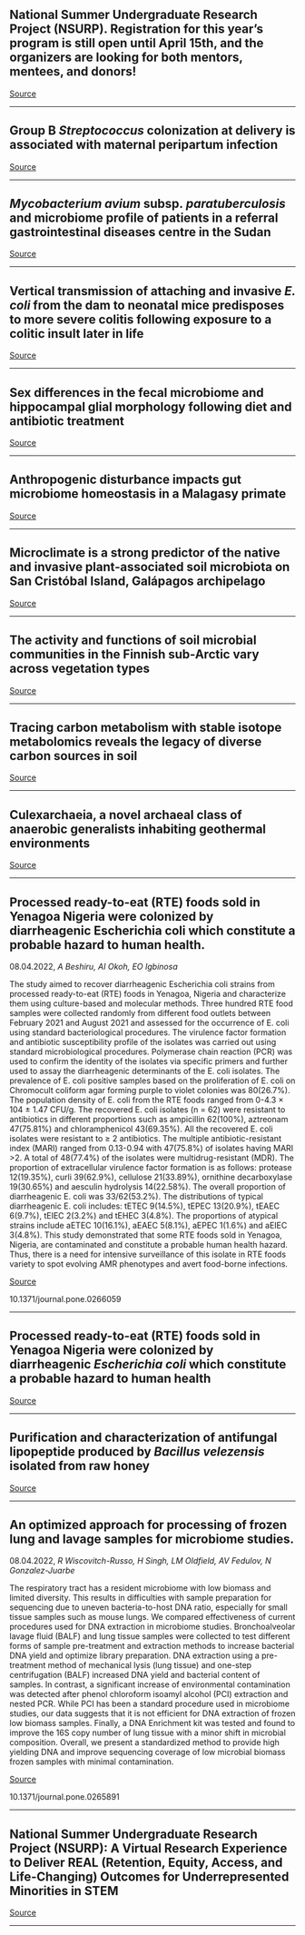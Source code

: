 ## National Summer Undergraduate Research Project (NSURP). Registration for this year’s program is still open until April 15th, and the organizers are looking for both mentors, mentees, and donors!

[Source](https://nsurp.org/)

---

## Group B <em>Streptococcus</em> colonization at delivery is associated with maternal peripartum infection

[Source](https://journals.plos.org/plosone/article?id=10.1371/journal.pone.0264309)

---

## <em>Mycobacterium avium </em>subsp.<em> paratuberculosis </em>and microbiome profile of patients in a referral gastrointestinal diseases centre in the Sudan

[Source](https://journals.plos.org/plosone/article?id=10.1371/journal.pone.0266533)

---

## Vertical transmission of attaching and invasive<em> E. coli </em>from the dam to neonatal mice predisposes to more severe colitis following exposure to a colitic insult later in life 

[Source](https://journals.plos.org/plosone/article?id=10.1371/journal.pone.0266005)

---

## Sex differences in the fecal microbiome and hippocampal glial morphology following diet and antibiotic treatment

[Source](https://journals.plos.org/plosone/article?id=10.1371/journal.pone.0265850)

---

## Anthropogenic disturbance impacts gut microbiome homeostasis in a Malagasy primate

[Source](https://www.biorxiv.org/content/10.1101/2022.04.02.486803v1.abstract?%3Fcollection=)

---

## Microclimate is a strong predictor of the native and invasive plant-associated soil microbiota on San Cristóbal Island, Galápagos archipelago

[Source](https://www.biorxiv.org/content/10.1101/2022.04.05.487164v1.abstract?%3Fcollection=)

---

## The activity and functions of soil microbial communities in the Finnish sub-Arctic vary across vegetation types

[Source](https://www.biorxiv.org/content/10.1101/2021.06.12.448001v2.abstract?%3Fcollection=)

---

## Tracing carbon metabolism with stable isotope metabolomics reveals the legacy of diverse carbon sources in soil

[Source](https://www.biorxiv.org/content/10.1101/2022.04.05.487192v1.abstract?%3Fcollection=)

---

## Culexarchaeia, a novel archaeal class of anaerobic generalists inhabiting geothermal environments

[Source](https://www.biorxiv.org/content/10.1101/2022.04.06.487207v1.abstract?%3Fcollection=)

---

## Processed ready-to-eat (RTE) foods sold in Yenagoa Nigeria were colonized by diarrheagenic Escherichia coli which constitute a probable hazard to human health.
 08.04.2022, _A Beshiru, AI Okoh, EO Igbinosa_


The study aimed to recover diarrheagenic Escherichia coli strains from processed ready-to-eat (RTE) foods in Yenagoa, Nigeria and characterize them using culture-based and molecular methods. Three hundred RTE food samples were collected randomly from different food outlets between February 2021 and August 2021 and assessed for the occurrence of E. coli using standard bacteriological procedures. The virulence factor formation and antibiotic susceptibility profile of the isolates was carried out using standard microbiological procedures. Polymerase chain reaction (PCR) was used to confirm the identity of the isolates via specific primers and further used to assay the diarrheagenic determinants of the E. coli isolates. The prevalence of E. coli positive samples based on the proliferation of E. coli on Chromocult coliform agar forming purple to violet colonies was 80(26.7%). The population density of E. coli from the RTE foods ranged from 0-4.3 × 104 ± 1.47 CFU/g. The recovered E. coli isolates (n = 62) were resistant to antibiotics in different proportions such as ampicillin 62(100%), aztreonam 47(75.81%) and chloramphenicol 43(69.35%). All the recovered E. coli isolates were resistant to ≥ 2 antibiotics. The multiple antibiotic-resistant index (MARI) ranged from 0.13-0.94 with 47(75.8%) of isolates having MARI &gt;2. A total of 48(77.4%) of the isolates were multidrug-resistant (MDR). The proportion of extracellular virulence factor formation is as follows: protease 12(19.35%), curli 39(62.9%), cellulose 21(33.89%), ornithine decarboxylase 19(30.65%) and aesculin hydrolysis 14(22.58%). The overall proportion of diarrheagenic E. coli was 33/62(53.2%). The distributions of typical diarrheagenic E. coli includes: tETEC 9(14.5%), tEPEC 13(20.9%), tEAEC 6(9.7%), tEIEC 2(3.2%) and tEHEC 3(4.8%). The proportions of atypical strains include aETEC 10(16.1%), aEAEC 5(8.1%), aEPEC 1(1.6%) and aEIEC 3(4.8%). This study demonstrated that some RTE foods sold in Yenagoa, Nigeria, are contaminated and constitute a probable human health hazard. Thus, there is a need for intensive surveillance of this isolate in RTE foods variety to spot evolving AMR phenotypes and avert food-borne infections.

[Source](https://journals.plos.org/plosone/article?id=10.1371/journal.pone.0266059)

10.1371/journal.pone.0266059

---

## Processed ready-to-eat (RTE) foods sold in Yenagoa Nigeria were colonized by diarrheagenic <em>Escherichia coli </em>which constitute a probable hazard to human health

[Source](https://journals.plos.org/plosone/article?id=10.1371/journal.pone.0266059)

---

## Purification and characterization of antifungal lipopeptide produced by <em>Bacillus velezensis</em> isolated from raw honey

[Source](https://journals.plos.org/plosone/article?id=10.1371/journal.pone.0266470)

---

## An optimized approach for processing of frozen lung and lavage samples for microbiome studies.
 08.04.2022, _R Wiscovitch-Russo, H Singh, LM Oldfield, AV Fedulov, N Gonzalez-Juarbe_


The respiratory tract has a resident microbiome with low biomass and limited diversity. This results in difficulties with sample preparation for sequencing due to uneven bacteria-to-host DNA ratio, especially for small tissue samples such as mouse lungs. We compared effectiveness of current procedures used for DNA extraction in microbiome studies. Bronchoalveolar lavage fluid (BALF) and lung tissue samples were collected to test different forms of sample pre-treatment and extraction methods to increase bacterial DNA yield and optimize library preparation. DNA extraction using a pre-treatment method of mechanical lysis (lung tissue) and one-step centrifugation (BALF) increased DNA yield and bacterial content of samples. In contrast, a significant increase of environmental contamination was detected after phenol chloroform isoamyl alcohol (PCI) extraction and nested PCR. While PCI has been a standard procedure used in microbiome studies, our data suggests that it is not efficient for DNA extraction of frozen low biomass samples. Finally, a DNA Enrichment kit was tested and found to improve the 16S copy number of lung tissue with a minor shift in microbial composition. Overall, we present a standardized method to provide high yielding DNA and improve sequencing coverage of low microbial biomass frozen samples with minimal contamination.

[Source](https://journals.plos.org/plosone/article?id=10.1371/journal.pone.0265891)

10.1371/journal.pone.0265891

---

## National Summer Undergraduate Research Project (NSURP): A Virtual Research Experience to Deliver REAL (Retention, Equity, Access, and Life-Changing) Outcomes for Underrepresented Minorities in STEM

[Source](https://journals.asm.org/doi/10.1128/jmbe.00335-21)

---

